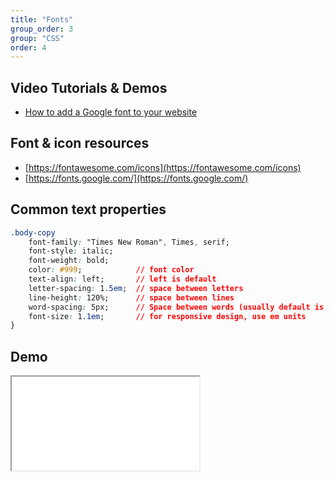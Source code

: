 ```yaml
---
title: "Fonts"
group_order: 3
group: "CSS"
order: 4
---
```


## Video Tutorials & Demos
* <a href="https://www.youtube.com/watch?v=E7QPO8P8nls" target="_blank">How to add a Google font to your website</a>

## Font & icon resources
* [https://fontawesome.com/icons](https://fontawesome.com/icons) 
* [https://fonts.google.com/](https://fonts.google.com/) 

## Common text properties

```css
.body-copy
    font-family: "Times New Roman", Times, serif;
    font-style: italic;
    font-weight: bold;
    color: #999;            // font color
    text-align: left;       // left is default
    letter-spacing: 1.5em;  // space between letters
    line-height: 120%;      // space between lines
    word-spacing: 5px;      // Space between words (usually default is good)
    font-size: 1.1em;       // for responsive design, use em units
}
```

## Demo

<iframe src="//codepen.io/vanwars/embed/YzoREYB/?theme-id=18654&default-tab=html,result" allowfullscreen="true" class="codepen-frame"></iframe>
